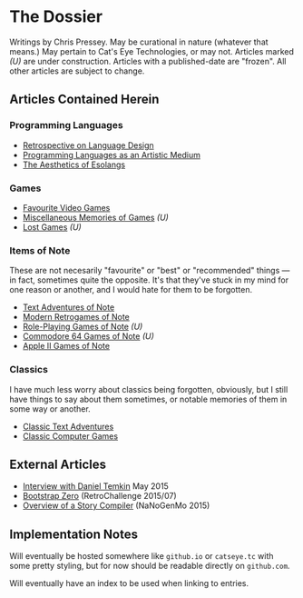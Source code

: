 The Dossier
===========

Writings by Chris Pressey.  May be curational in nature (whatever that means.)
May pertain to Cat's Eye Technologies, or may not.  Articles marked *(U)* are
under construction.  Articles with a published-date are "frozen".  All other
articles are subject to change.

Articles Contained Herein
-------------------------

### Programming Languages

*   [Retrospective on Language Design](article/Retrospective%20on%20Language%20Design.md)
*   [Programming Languages as an Artistic Medium](article/Programming%20Languages%20as%20an%20Artistic%20Medium.md)
*   [The Aesthetics of Esolangs](article/The%20Aesthetics%20of%20Esolangs.md)

### Games

*   [Favourite Video Games](article/Favourite%20Video%20Games.md)
*   [Miscellaneous Memories of Games](article/Miscellaneous%20Memories%20of%20Games.md) *(U)*
*   [Lost Games](article/Lost%20Games.md) *(U)*

### Items of Note

These are not necesarily "favourite" or "best" or "recommended" things —
in fact, sometimes quite the opposite.  It's that they've stuck in my mind
for one reason or another, and I would hate for them to be forgotten.

*   [Text Adventures of Note](article/Text%20Adventures%20of%20Note.md)
*   [Modern Retrogames of Note](article/Modern%20Retrogames%20of%20Note.md)
*   [Role-Playing Games of Note](article/Role-Playing%20Games%20of%20Note.md) *(U)*
*   [Commodore 64 Games of Note](article/Commodore%2064%20Games%20of%20Note.md) *(U)*
*   [Apple II Games of Note](article/Apple%20II%20Games%20of%20Note.md)

### Classics

I have much less worry about classics being forgotten, obviously, but I still
have things to say about them sometimes, or notable memories of them in some
way or another.

*   [Classic Text Adventures](article/Classic%20Text%20Adventures.md)
*   [Classic Computer Games](article/Classic%20Computer%20Games.md)

External Articles
-----------------

*   [Interview with Daniel Temkin](http://esoteric.codes/post/118780138572/interview-with-chris-pressey) May 2015
*   [Bootstrap Zero](https://github.com/catseye/SITU-SOL/tree/master/doc/bootstrap-zero) (RetroChallenge 2015/07)
*   [Overview of a Story Compiler](https://gist.github.com/cpressey/6324fff6ef0dfdf69b96) (NaNoGenMo 2015)

Implementation Notes
--------------------

Will eventually be hosted somewhere like `github.io` or `catseye.tc` with some
pretty styling, but for now should be readable directly on `github.com`.

Will eventually have an index to be used when linking to entries.
